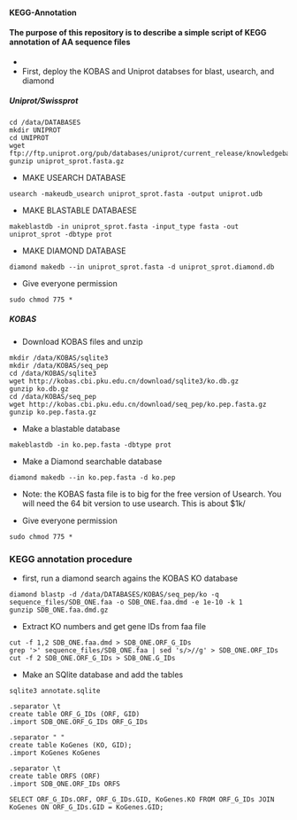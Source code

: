 #### KEGG-Annotation
#### The purpose of this repository is to describe a simple script of KEGG annotation of AA sequence files
-
- First, deploy the KOBAS and Uniprot databses for blast, usearch, and diamond

##### Uniprot/Swissprot

```
cd /data/DATABASES
mkdir UNIPROT
cd UNIPROT
wget ftp://ftp.uniprot.org/pub/databases/uniprot/current_release/knowledgebase/complete/uniprot_sprot.fasta.gz
gunzip uniprot_sprot.fasta.gz
```

- MAKE USEARCH DATABASE
```
usearch -makeudb_usearch uniprot_sprot.fasta -output uniprot.udb
```
- MAKE BLASTABLE DATABAESE
```
makeblastdb -in uniprot_sprot.fasta -input_type fasta -out uniprot_sprot -dbtype prot
```
- MAKE DIAMOND DATABASE
```
diamond makedb --in uniprot_sprot.fasta -d uniprot_sprot.diamond.db
```
- Give everyone permission
```
sudo chmod 775 *
```

##### KOBAS

- Download KOBAS files and unzip
```
mkdir /data/KOBAS/sqlite3
mkdir /data/KOBAS/seq_pep
cd /data/KOBAS/sqlite3
wget http://kobas.cbi.pku.edu.cn/download/sqlite3/ko.db.gz
gunzip ko.db.gz
cd /data/KOBAS/seq_pep
wget http://kobas.cbi.pku.edu.cn/download/seq_pep/ko.pep.fasta.gz
gunzip ko.pep.fasta.gz
```
- Make a blastable database
```
makeblastdb -in ko.pep.fasta -dbtype prot
```
- Make a Diamond searchable database
```
diamond makedb --in ko.pep.fasta -d ko.pep
```

- Note: the KOBAS fasta file is to big for the free version of Usearch. You will need the 64 bit version to use usearch.  This is about $1k/

- Give everyone permission
```
sudo chmod 775 *
```


### KEGG annotation procedure

- first, run a diamond search agains the KOBAS KO database

```
diamond blastp -d /data/DATABASES/KOBAS/seq_pep/ko -q sequence_files/SDB_ONE.faa -o SDB_ONE.faa.dmd -e 1e-10 -k 1
gunzip SDB_ONE.faa.dmd.gz
```

- Extract KO numbers and get gene IDs from faa file
```
cut -f 1,2 SDB_ONE.faa.dmd > SDB_ONE.ORF_G_IDs
grep '>' sequence_files/SDB_ONE.faa | sed 's/>//g' > SDB_ONE.ORF_IDs
cut -f 2 SDB_ONE.ORF_G_IDs > SDB_ONE.G_IDs
```

- Make an SQlite database and add the tables
```
sqlite3 annotate.sqlite

.separator \t
create table ORF_G_IDs (ORF, GID)
.import SDB_ONE.ORF_G_IDs ORF_G_IDs

.separator " "
create table KoGenes (KO, GID);
.import KoGenes KoGenes

.separator \t
create table ORFS (ORF)
.import SDB_ONE.ORF_IDs ORFS

SELECT ORF_G_IDs.ORF, ORF_G_IDs.GID, KoGenes.KO FROM ORF_G_IDs JOIN KoGenes ON ORF_G_IDs.GID = KoGenes.GID;

```



